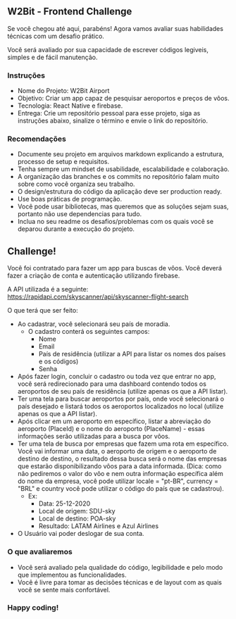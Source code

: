 ## W2Bit - Frontend Challenge

Se você chegou até aqui, parabéns! Agora vamos avaliar suas habilidades técnicas com um desafio prático.

Você será avaliado por sua capacidade de escrever códigos legiveis, simples e de fácil manutenção.

### Instruções
* Nome do Projeto: W2Bit Airport
* Objetivo: Criar um app capaz de pesquisar aeroportos e preços de vôos. 
* Tecnologia: React Native e firebase.
* Entrega: Crie um repositório pessoal para esse projeto, siga as instruções abaixo, sinalize o término e envie o link do repositório. 

### Recomendações
* Documente seu projeto em arquivos markdown explicando a estrutura, processo de setup e requisitos.
* Tenha sempre um mindset de usabilidade, escalabilidade e colaboração.
* A organização das branches e os commits no repositório falam muito sobre como você organiza seu trabalho.
* O design/estrutura do código da aplicação deve ser production ready.
* Use boas práticas de programação.
* Você pode usar bibliotecas, mas queremos que as soluções sejam suas, portanto não use dependencias para tudo.
* Inclua no seu readme os desafios/problemas com os quais você se deparou durante a execução do projeto.

## Challenge!
Você foi contratado para fazer um app para buscas de vôos. Você deverá fazer a criação de conta e autenticação utilizando firebase.

A API utilizada é a seguinte: https://rapidapi.com/skyscanner/api/skyscanner-flight-search

O que terá que ser feito:
* Ao cadastrar, você selecionará seu país de moradia. 
  * O cadastro conterá os seguintes campos:
    * Nome
    * Email
    * País de residência (utilizar a API para listar os nomes dos países e os códigos)
    * Senha
* Após fazer login, concluir o cadastro ou toda vez que entrar no app, você será redirecionado para uma dashboard contendo todos os aeroportos de seu país de residência (utilize apenas os que a API listar). 
* Ter uma tela para buscar aeroportos por país, onde você selecionará o país desejado e listará todos os aeroportos localizados no local (utilize apenas os que a API listar).
* Após clicar em um aeroporto em específico, listar a abreviação do aeroporto (PlaceId) e o nome do aeroporto (PlaceName) - essas informações serão utilizadas para a busca por vôos.
* Ter uma tela de busca por empresas que fazem uma rota em específico. Você vai informar uma data, o aeroporto de origem e o aeroporto de destino de destino, o resultado dessa busca será o nome das empresas que estarão disponibilizando vôos para a data informada. (Dica: como não pediremos o valor do vôo e nem outra informação específica além do nome da empresa, você pode utilizar locale = "pt-BR", currency = "BRL" e country você pode utilizar o código do país que se cadastrou).
  * Ex: 
    * Data: 25-12-2020
    * Local de origem: SDU-sky
    * Local de destino: POA-sky
    * Resultado: LATAM Airlines e Azul Airlines
* O Usuário vai poder deslogar de sua conta.  

### O que avaliaremos
* Você será avaliado pela qualidade do código, legibilidade e pelo modo que implementou as funcionalidades.
* Você é livre para tomar as decisões técnicas e de layout com as quais você se sente mais confortável.

### Happy coding!
